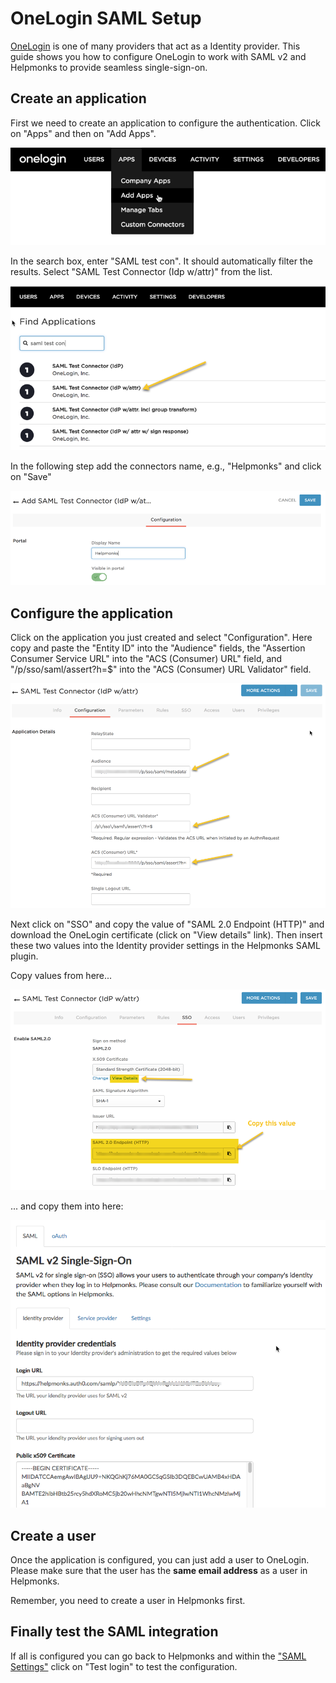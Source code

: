# OneLogin SAML Setup

[OneLogin](https://onelogin.com/) is one of many providers that act as a Identity provider. This guide shows you how to configure OneLogin to work with SAML v2 and Helpmonks to provide seamless single-sign-on.

## Create an application

First we need to create an application to configure the authentication. Click on "Apps" and then on "Add Apps".

![](../images/sso_saml_ex_onelogin_1.png)

In the search box, enter "SAML test con". It should automatically filter the results. Select "SAML Test Connector (Idp w/attr)" from the list.

![](../images/sso_saml_ex_onelogin_2.png)

In the following step add the connectors name, e.g., "Helpmonks" and click on "Save"

![](../images/sso_saml_ex_onelogin_3.png)

## Configure the application

Click on the application you just created and select "Configuration". Here copy and paste the "Entity ID" into the "Audience" fields, the "Assertion Consumer Service URL" into the "ACS (Consumer) URL" field, and "/p\/sso\/saml\/assert\?h=$" into the "ACS (Consumer) URL Validator" field.

![](../images/sso_saml_ex_onelogin_4.png)

Next click on "SSO" and copy the value of "SAML 2.0 Endpoint (HTTP)" and download the OneLogin certificate (click on "View details" link). Then insert these two values into the Identity provider settings in the Helpmonks SAML plugin.

Copy values from here...

![](../images/sso_saml_ex_onelogin_5.png)

... and copy them into here:

![](../images/sso_saml_idp.png)

## Create a user

Once the application is configured, you can just add a user to OneLogin. Please make sure that the user has the **same email address** as a user in Helpmonks.

Remember, you need to create a user in Helpmonks first.

## Finally test the SAML integration

If all is configured you can go back to Helpmonks and within the ["SAML Settings"](../settings) click on "Test login" to test the configuration.

